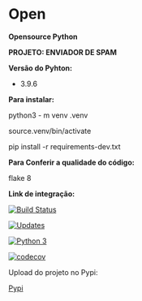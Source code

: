 # **Open**
**Opensource Python**

**PROJETO: ENVIADOR DE SPAM**

**Versão do Pyhton:**
- 3.9.6

**Para instalar:**

python3 - m venv .venv

source.venv/bin/activate 

pip install -r requirements-dev.txt

**Para Conferir a qualidade do código:**

flake 8

**Link de integração:**

[![Build Status](https://travis-ci.com/cleysoncassio/Open.svg?branch=master)](https://travis-ci.com/cleysoncassio/Open)

[![Updates](https://pyup.io/repos/github/cleysoncassio/Open/shield.svg)](https://pyup.io/repos/github/cleysoncassio/Open/)

[![Python 3](https://pyup.io/repos/github/cleysoncassio/Open/python-3-shield.svg)](https://pyup.io/repos/github/cleysoncassio/Open/)

[![codecov](https://codecov.io/gh/cleysoncassio/Open/branch/master/graph/badge.svg?token=OSB0CSVKLL)](https://codecov.io/gh/cleysoncassio/Open)


Upload do projeto no Pypi:

[Pypi](https://test.pypi.org/project/source/0.1/)